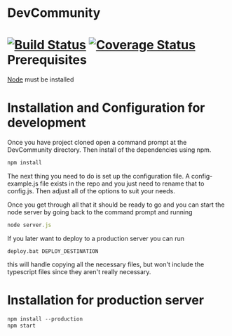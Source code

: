 DevCommunity
============
[![Build Status](https://travis-ci.org/brentosmith/DevCommunity.svg?branch=master)](https://travis-ci.org/brentosmith/DevCommunity)
[![Coverage Status](https://img.shields.io/coveralls/brentosmith/DevCommunity.svg)](https://coveralls.io/r/brentosmith/DevCommunity?branch=master)
Prerequisites
============
[Node](http://nodejs.org/) must be installed

Installation and Configuration for development
============
Once you have project cloned open a command prompt at the DevCommunity directory.   Then install of the dependencies using npm. 
```javascript
npm install
```

The next thing you need to do is set up the configuration file.  A config-example.js file exists in the repo and you just need to rename that to config.js.  Then adjust all of the options to suit your needs.

Once you get through all that it should be ready to go and you can start the node server by going back to the command prompt and running
```javascript
node server.js
```

If you later want to deploy to a production server you can run
```
deploy.bat DEPLOY_DESTINATION
```
this will handle copying all the necessary files, but won't include the typescript files since they aren't really necessary.

Installation for production server
============
```javascript
npm install --production
npm start
```